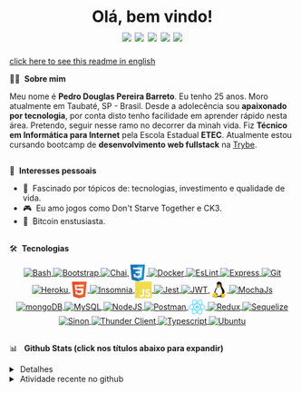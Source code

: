 <div align=center>
  <h1>
    Olá, bem vindo!</br>
    <a href="https://www.linkedin.com/in/Dogl4/" target="_blank"><img src="https://img.shields.io/badge/-Linkedin-0073b1?style=&logo=Linkedin&logoColor=white&link=https://https://www.linkedin.com/in/Dogl4/"></a>
    <a href="mailto:doougllas@hotmail.com.br" target="_blank"><img src="https://img.shields.io/badge/-Outlook-%3333?style=&logo=microsoftoutlook&logoColor=119ad3&link=mailto:doougllas@hotmail.com.br"></a>
    <a href="https://resume.io/r/qThDXEEhh" target="_blank"><img src="https://img.shields.io/badge/-Curriculo-dd5125?style=&logo=Read%20the%20Docs&logoColor=white"></a>
    <a href="https://dogla.com.br/projects" target="_blank"><img src="https://img.shields.io/badge/-Portfolio-27272A?style=&logo=dogecoin&logoColor=3b99f6&link=https://dogla.com.br/projects"></a>
    <a href="https://www.t.me/doglatelegram" target="_blank"><img src="https://img.shields.io/badge/-Telegram-21759B?style=&logo=Telegram&logoColor=ffafed&link=https://www.t.me/doglatelegram"></a>
<!--    <a href="" target="_blank"><img src="https://img.shields.io/badge/Stack_Overflow-FE7A16?style=&logo=stack-overflow&logoColor=white&link=https://"></a> .-->
  </h1>
</div>

<a href="https://github.com/dogl4/dogl4/blob/main/README_en.md">click here to see this readme in english</a>

🙋‍♂️ &nbsp;<b>Sobre mim</b>

Meu nome é <b>Pedro Douglas Pereira Barreto</b>. Eu tenho 25 anos. Moro atualmente em Taubaté, SP - Brasil. Desde a adolecência sou <b>apaixonado por tecnologia</b>, por conta disto tenho facilidade em aprender rápido nesta área. Pretendo, seguir nesse ramo no decorrer da minah vida. Fiz <b>Técnico em Informática para Internet</b> pela Escola Estadual <b>ETEC</b>. Atualmente estou cursando bootcamp de <b>desenvolvimento web fullstack</b> na [Trybe](https://www.betrybe.com/).

##

💖 &nbsp;<b>Interesses pessoais</b>

- 🔭 &nbsp;Fascinado por tópicos de: tecnologias, investimento e qualidade de vida.
- 🎮️ &nbsp;Eu amo jogos como Don't Starve Together e CK3.
- 🔗 &nbsp;₿itcoin enstusiasta.

##

🛠 &nbsp;<b>Tecnologias</b>

 <div align=center>
  <a href="https://www.gnu.org/software/bash/" target="_blank">
    <img align="center" alt="Bash" height="30" width="30" src="https://cdn.jsdelivr.net/gh/devicons/devicon/icons/bash/bash-original.svg" />
  </a>
  <a href="https://getbootstrap.com" target="_blank">
    <img align="center" alt="Bootstrap" height="30" width="30" src="https://cdn.jsdelivr.net/gh/devicons/devicon/icons/bootstrap/bootstrap-original.svg" />
  </a>
  <a href="https://www.chaijs.com/" target="_blank">
    <img align="center" alt="Chai" height="30" width="30" src="https://www.vectorlogo.zone/logos/chaijs/chaijs-icon.svg" />
  </a>
  <a href="https://www.w3schools.com/css/" target="_blank">
    <img align="center" alt="Css" height="30" width="30" src="https://raw.githubusercontent.com/devicons/devicon/master/icons/css3/css3-original.svg" />
  </a>
  <a href="https://www.docker.com/" target="_blank">
    <img align="center" alt="Docker" height="30" width="30" src="https://cdn.jsdelivr.net/gh/devicons/devicon/icons/docker/docker-original.svg" />
  </a>
  <a href="https://eslint.org/" target="_blank">
    <img align="center" alt="EsLint" height="30" width="30" src="https://cdn.jsdelivr.net/gh/devicons/devicon/icons/eslint/eslint-original.svg" />
  </a>
  <a href="https://expressjs.com/" target="_blank">
    <img align="center" alt="Express" height="30" width="30" src="https://cdn.jsdelivr.net/gh/devicons/devicon/icons/express/express-original.svg" />
  </a>
  <a href="https://git-scm.com/" target="_blank">
    <img align="center" alt="Git" height="30" width="30" src="https://www.vectorlogo.zone/logos/git-scm/git-scm-icon.svg" />
  </a>
  <a href="https://www.heroku.com/" target="_blank">
    <img align="center" alt="Heroku" height="30" width="30" src="https://cdn.jsdelivr.net/gh/devicons/devicon/icons/heroku/heroku-plain.svg" />
  </a>
  <a href="https://www.w3.org/html/" target="_blank">
    <img align="center" alt="Html" height="30" width="30" src="https://raw.githubusercontent.com/devicons/devicon/master/icons/html5/html5-original.svg" />
  </a>
  <a href="https://insomnia.rest/" target="_blank">
    <img align="center" alt="Insomnia" height="30" width="30" src="https://raw.githubusercontent.com/get-icon/geticon/fc0f660daee147afb4a56c64e12bde6486b73e39/icons/insomnia.svg" />
  </a>
  <a href="https://developer.mozilla.org/en-US/docs/Web/JavaScript" target="_blank">
    <img align="center" alt="JavaScript" height="30" width="30" src="https://raw.githubusercontent.com/devicons/devicon/master/icons/javascript/javascript-plain.svg">
  </a>
  <a href="https://jestjs.io" target="_blank">
    <img align="center" alt="Jest" height="30" width="30" src="https://www.vectorlogo.zone/logos/jestjsio/jestjsio-icon.svg" />
  </a>
  <a href="https://jwt.io/" target="_blank">
    <img align="center" alt="JWT" height="30" width="30" src="https://werkraum.net/fileadmin/news_import/jwt_pic_logo.svg.png" />
  </a>
  <a href="https://www.linux.org/" target="_blank">
    <img align="center" alt="Linux" height="30" width="30" src="https://raw.githubusercontent.com/devicons/devicon/master/icons/linux/linux-original.svg" />
  </a>
  <a href="https://mochajs.org/" target="_blank">
    <img align="center" alt="MochaJs" height="30" width="30" src="https://cdn.jsdelivr.net/gh/devicons/devicon/icons/mocha/mocha-plain.svg" />
  </a>
  <a href="https://www.mongodb.com/" target="_blank">
    <img align="center" alt="mongoDB" height="30" width="30" src="https://cdn.jsdelivr.net/gh/devicons/devicon/icons/mongodb/mongodb-original.svg" />
  </a>
  <a href="https://www.mysql.com/" target="_blank">
    <img align="center" alt="MySQL" height="30" width="30" src="https://cdn.jsdelivr.net/gh/devicons/devicon/icons/mysql/mysql-original.svg"/>
  </a>
  <a href="https://nodejs.org" target="_blank">
    <img align="center" alt="NodeJS" height="30" width="30" src="https://cdn.jsdelivr.net/gh/devicons/devicon/icons/nodejs/nodejs-original.svg" />
  </a>
  <a href="https://learning.postman.com/docs/developer/intro-api/" target="_blank">
    <img align="center" alt="Postman" height="30" width="30" src="https://www.vectorlogo.zone/logos/getpostman/getpostman-icon.svg" />
  </a>
  <a href="https://reactjs.org/" target="_blank">
    <img align="center" alt="React" height="30" width="30" src="https://raw.githubusercontent.com/devicons/devicon/master/icons/react/react-original.svg"> 
  </a>
  <a href="https://redux.js.org/" target="_blank">
    <img align="center" alt="Redux" height="30" width="30" src="https://cdn.jsdelivr.net/gh/devicons/devicon/icons/redux/redux-original.svg" />
  </a>
  <a href="https://sequelize.org/" target="_blank">
    <img align="center" alt="Sequelize" height="30" width="30" src="https://cdn.jsdelivr.net/gh/devicons/devicon/icons/sequelize/sequelize-original.svg" />
  </a>
  <a href="https://sinonjs.org/" target="_blank">
    <img align="center" alt="Sinon" height="30" width="30" src="https://sinonjs.org/assets/images/logo.png" />
  </a>
  <a href="https://www.thunderclient.com/" target="_blank">
    <img align="center" alt="Thunder Client" height="30" width="30" src="https://raw.githubusercontent.com/rangav/thunder-client-support/master/images/thunder-icon.png" />
  </a>
  <a href="https://www.typescriptlang.org/" target="_blank">
  <img align="center" alt="Typescript" height="30" width="30" src="https://cdn.jsdelivr.net/gh/devicons/devicon/icons/typescript/typescript-plain.svg" />
  </a>
  <a href="https://ubuntu.com/" target="_blank">
    <img align="center" alt="Ubuntu" height="30" width="30" src="https://www.vectorlogo.zone/logos/ubuntu/ubuntu-icon.svg" />
  </a>
 </div>

##

📊 &nbsp; <b>Github Stats (click nos títulos abaixo para expandir)</b>

 <details>
    <summary> </b>&nbsp;Detalhes</summary>
      <div align=center>
        <img height="156em" src="https://github-readme-stats.vercel.app/api?username=Dogl4&show_icons=true&bg_color=0d1117&title_color=58a6ff&text_color=c9d1d9&icon_color=dd6387"/>
      <img height="156em" src="https://github-readme-stats.vercel.app/api/top-langs?username=Dogl4&show_icons=true&bg_color=0d1117&title_color=58a6ff&text_color=c9d1d9&icon_color=dd6387&locale=en&layout=compact&theme=github_dark"/>
      </div>
  </details>
 <details class="left">
    <summary> &nbsp;Atividade recente no github</summary>
      <div align=center>
      <img height="280em" src="https://activity-graph.herokuapp.com/graph?username=Dogl4&bg_color=000000&color=4fff67&line=4fff67&point=ffffff&area=true&hide_border=true"/>
      </div>
    </div>
  </details>
